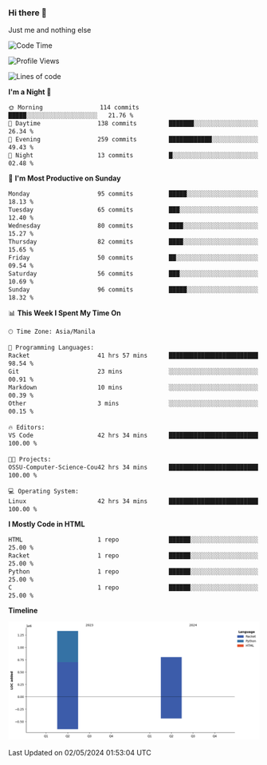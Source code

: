 ### Hi there 👋

Just me and nothing else


<!--START_SECTION:waka-->
![Code Time](http://img.shields.io/badge/Code%20Time-204%20hrs%2013%20mins-blue)

![Profile Views](http://img.shields.io/badge/Profile%20Views-5-blue)

![Lines of code](https://img.shields.io/badge/From%20Hello%20World%20I%27ve%20Written-2.1%20million%20lines%20of%20code-blue)

**I'm a Night 🦉** 

```text
🌞 Morning                114 commits         █████░░░░░░░░░░░░░░░░░░░░   21.76 % 
🌆 Daytime                138 commits         ███████░░░░░░░░░░░░░░░░░░   26.34 % 
🌃 Evening                259 commits         ████████████░░░░░░░░░░░░░   49.43 % 
🌙 Night                  13 commits          █░░░░░░░░░░░░░░░░░░░░░░░░   02.48 % 
```
📅 **I'm Most Productive on Sunday** 

```text
Monday                   95 commits          █████░░░░░░░░░░░░░░░░░░░░   18.13 % 
Tuesday                  65 commits          ███░░░░░░░░░░░░░░░░░░░░░░   12.40 % 
Wednesday                80 commits          ████░░░░░░░░░░░░░░░░░░░░░   15.27 % 
Thursday                 82 commits          ████░░░░░░░░░░░░░░░░░░░░░   15.65 % 
Friday                   50 commits          ██░░░░░░░░░░░░░░░░░░░░░░░   09.54 % 
Saturday                 56 commits          ███░░░░░░░░░░░░░░░░░░░░░░   10.69 % 
Sunday                   96 commits          █████░░░░░░░░░░░░░░░░░░░░   18.32 % 
```


📊 **This Week I Spent My Time On** 

```text
🕑︎ Time Zone: Asia/Manila

💬 Programming Languages: 
Racket                   41 hrs 57 mins      █████████████████████████   98.54 % 
Git                      23 mins             ░░░░░░░░░░░░░░░░░░░░░░░░░   00.91 % 
Markdown                 10 mins             ░░░░░░░░░░░░░░░░░░░░░░░░░   00.39 % 
Other                    3 mins              ░░░░░░░░░░░░░░░░░░░░░░░░░   00.15 % 

🔥 Editors: 
VS Code                  42 hrs 34 mins      █████████████████████████   100.00 % 

🐱‍💻 Projects: 
OSSU-Computer-Science-Cou42 hrs 34 mins      █████████████████████████   100.00 % 

💻 Operating System: 
Linux                    42 hrs 34 mins      █████████████████████████   100.00 % 
```

**I Mostly Code in HTML** 

```text
HTML                     1 repo              ██████░░░░░░░░░░░░░░░░░░░   25.00 % 
Racket                   1 repo              ██████░░░░░░░░░░░░░░░░░░░   25.00 % 
Python                   1 repo              ██████░░░░░░░░░░░░░░░░░░░   25.00 % 
C                        1 repo              ██████░░░░░░░░░░░░░░░░░░░   25.00 % 
```



**Timeline**

![Lines of Code chart](https://raw.githubusercontent.com/brutist/brutist/main/assets/bar_graph.png)


 Last Updated on 02/05/2024 01:53:04 UTC
<!--END_SECTION:waka-->
